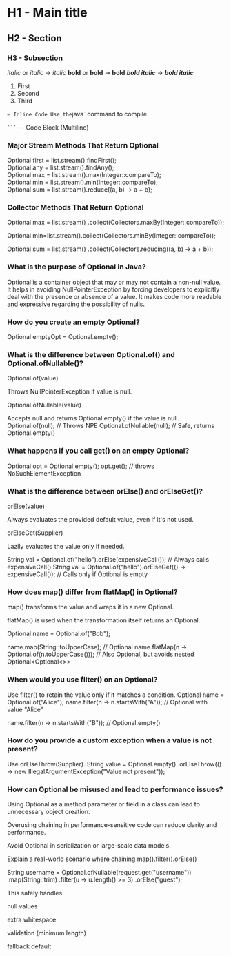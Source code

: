 # H1 - Main title
## H2 - Section
### H3 - Subsection

*italic* or _italic_          → *italic*
**bold** or __bold__          → **bold**
***bold italic***             → ***bold italic***

1. First
2. Second
3. Third

` — Inline Code
Use the `java` command to compile.

<code>```</code> — Code Block (Multiline)

### Major Stream Methods That Return Optional<T>
Optional<String> first = list.stream().findFirst();  
Optional<String> any = list.stream().findAny();  
Optional<Integer> max = list.stream().max(Integer::compareTo);  
Optional<Integer> min = list.stream().min(Integer::compareTo);  
Optional<Integer> sum = list.stream().reduce((a, b) -> a + b);  

### Collector Methods That Return Optional  
Optional<Integer> max = list.stream()
.collect(Collectors.maxBy(Integer::compareTo));  

Optional<Integer> min=list.stream().collect(Collectors.minBy(Integer::compareTo));  

Optional<Integer> sum = list.stream()
.collect(Collectors.reducing((a, b) -> a + b));


### What is the purpose of Optional in Java?

Optional is a container object that may or may not contain a non-null value. 
It helps in avoiding NullPointerException by forcing developers to explicitly 
deal with the presence or absence of a value. 
It makes code more readable and expressive regarding the possibility of nulls.

### How do you create an empty Optional?
Optional<String> emptyOpt = Optional.empty();


### What is the difference between Optional.of() and Optional.ofNullable()?
   Optional.of(value)

Throws NullPointerException if value is null.

Optional.ofNullable(value)

Accepts null and returns Optional.empty() if the value is null.  
  Optional.of(null);         // Throws NPE
  Optional.ofNullable(null); // Safe, returns Optional.empty()

### What happens if you call get() on an empty Optional?
Optional<String> opt = Optional.empty();
opt.get(); // throws NoSuchElementException


###  What is the difference between orElse() and orElseGet()?
orElse(value)

Always evaluates the provided default value, even if it's not used.

orElseGet(Supplier)

Lazily evaluates the value only if needed.

String val = Optional.of("hello").orElse(expensiveCall());     // Always calls expensiveCall()
String val = Optional.of("hello").orElseGet(() -> expensiveCall()); // Calls only if Optional is empty


### How does map() differ from flatMap() in Optional?
map() transforms the value and wraps it in a new Optional.

flatMap() is used when the transformation itself returns an Optional.

Optional<String> name = Optional.of("Bob");

name.map(String::toUpperCase); // Optional<String>
name.flatMap(n -> Optional.of(n.toUpperCase())); // Also Optional<String>, but avoids nested Optional<Optional<>>


###  When would you use filter() on an Optional?
Use filter() to retain the value only if it matches a condition.
Optional<String> name = Optional.of("Alice");
name.filter(n -> n.startsWith("A")); // Optional with value "Alice"

name.filter(n -> n.startsWith("B")); // Optional.empty()


### How do you provide a custom exception when a value is not present?
Use orElseThrow(Supplier<Exception>).
String value = Optional.empty()
.orElseThrow(() -> new IllegalArgumentException("Value not present"));


### How can Optional be misused and lead to performance issues?
Using Optional as a method parameter or field in a class can lead to unnecessary object creation.

Overusing chaining in performance-sensitive code can reduce clarity and performance.

Avoid Optional in serialization or large-scale data models.

Explain a real-world scenario where chaining map().filter().orElse()

String username = Optional.ofNullable(request.get("username"))
.map(String::trim)
.filter(u -> u.length() >= 3)
.orElse("guest");

This safely handles:

null values

extra whitespace

validation (minimum length)

fallback default
